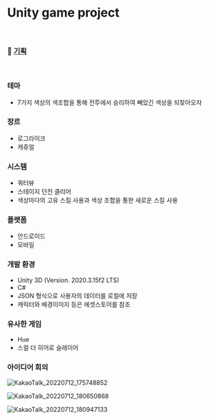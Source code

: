 # Unity game project
<br>

### :pushpin: [기획](https://github.com/JuRyunn/UnityProject_Palette_Planning)
<br>

### 테마 
- 7가지 색상의 색조합을 통해 전투에서 승리하여 빼았긴 색상을 되찾아오자
### 장르 
- 로그라이크 
- 캐쥬얼
### 시스템 
- 쿼터뷰 
- 스테이지 던전 클리어
- 색상마다의 고유 스킬 사용과 색상 조합을 통한 새로운 스킬 사용
### 플랫폼 
- 안드로이드 
- 모바일
### 개발 환경
- Unity 3D (Version. 2020.3.15f2 LTS)
- C#
- JSON 형식으로 사용자의 데이터를 로컬에 저장
- 캐릭터와 배경이미지 등은 에셋스토어를 참조

### 유사한 게임
- Hue
- 스컬 더 히어로 슬레이어


### 아이디어 회의

![KakaoTalk_20220712_175748852](https://user-images.githubusercontent.com/79950091/178471008-da1ab3ee-fce9-4e03-a19f-e57493a6230f.jpg)

![KakaoTalk_20220712_180650868](https://user-images.githubusercontent.com/79950091/178471035-5a8b14c2-0e68-404b-97b8-4c764d71cae0.jpg)

![KakaoTalk_20220712_180947133](https://user-images.githubusercontent.com/79950091/178471050-84bcb08c-e5b2-4e10-a0d4-4fdeb6ace865.jpg)
